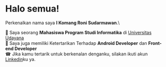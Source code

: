 # Halo semua! 

Perkenalkan nama saya **I Komang Roni Sudarmawan**.\

  🏫  Saya seorang **Mahasiswa Program Studi Informatika** di [Universitas Udayana](https://www.unud.ac.id/)\
  📱   Saya juga memiliki Ketertarikan Terhadap **Android Developer** dan **Front-end Developer** \
  ☎   Jika kamu tertarik untuk berkenalan denganku, silakan ikuti akun [Linkedin](www.linkedin.com/in/ronisudarmawan)ku ya.
